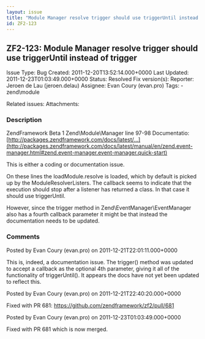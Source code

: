 ```yaml
---
layout: issue
title: "Module Manager resolve trigger should use triggerUntil instead of trigger"
id: ZF2-123
---
```


ZF2-123: Module Manager resolve trigger should use triggerUntil instead of trigger
----------------------------------------------------------------------------------

 Issue Type: Bug Created: 2011-12-20T13:52:14.000+0000 Last Updated: 2011-12-23T01:03:49.000+0000 Status: Resolved Fix version(s): 
 Reporter:  Jeroen de Lau (jeroen.delau)  Assignee:  Evan Coury (evan.pro)  Tags: - zend\\module
 
 Related issues: 
 Attachments: 
### Description

ZendFramework Beta 1 Zend\\Module\\Manager line 97-98 Documentatio: [http://packages.zendframework.com/docs/latest/…](http://packages.zendframework.com/docs/latest/manual/en/zend.event-manager.html#zend.event-manager.event-manager.quick-start)

This is either a coding or documentation issue.

On these lines the loadModule.resolve is loaded, which by default is picked up by the ModuleResolverListers. The callback seems to indicate that the execution should stop after a listener has returned a class. In that case it should use triggerUntil.

However, since the trigger method in Zend\\EventManager\\EventManager also has a fourth callback parameter it might be that instead the documentation needs to be updated.

 

 

### Comments

Posted by Evan Coury (evan.pro) on 2011-12-21T22:01:11.000+0000

This is, indeed, a documentation issue. The trigger() method was updated to accept a callback as the optional 4th parameter, giving it all of the functionality of triggerUntil(). It appears the docs have not yet been updated to reflect this.

 

 

Posted by Evan Coury (evan.pro) on 2011-12-21T22:40:20.000+0000

Fixed with PR 681: <https://github.com/zendframework/zf2/pull/681>

 

 

Posted by Evan Coury (evan.pro) on 2011-12-23T01:03:49.000+0000

Fixed with PR 681 which is now merged.

 

 